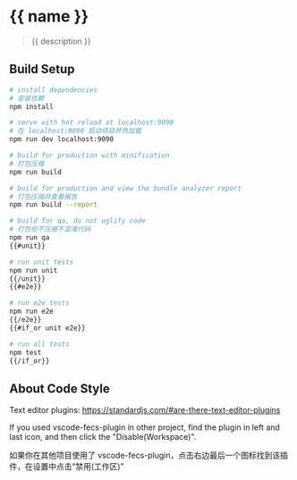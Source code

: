 # {{ name }}

> {{ description }}

## Build Setup

``` bash
# install dependencies
# 安装依赖
npm install

# serve with hot reload at localhost:9090
# 在 localhost:9090 启动项目并热加载
npm run dev localhost:9090

# build for production with minification
# 打包压缩
npm run build

# build for production and view the bundle analyzer report
# 打包压缩并查看报告
npm run build --report

# build for qa, do not uglify code
# 打包但不压缩不混淆代码
npm run qa
{{#unit}}

# run unit tests
npm run unit
{{/unit}}
{{#e2e}}

# run e2e tests
npm run e2e
{{/e2e}}
{{#if_or unit e2e}}

# run all tests
npm test
{{/if_or}}
```

## About Code Style

Text editor plugins: https://standardjs.com/#are-there-text-editor-plugins

If you used vscode-fecs-plugin in other project, find the plugin in left and last icon, and then click the "Disable(Workspace)".

如果你在其他项目使用了 vscode-fecs-plugin，点击右边最后一个图标找到该插件，在设置中点击“禁用(工作区)”
